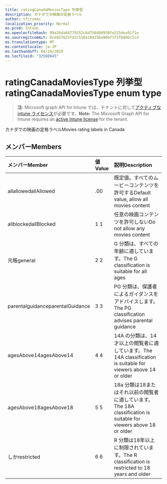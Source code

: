 ```yaml
---
title: ratingCanadaMoviesType 列挙型
description: カナダでの映画の定格ラベル
author: tfitzmac
localization_priority: Normal
ms.prod: Intune
ms.openlocfilehash: 99a26da44779152c6d758494930fe225dea91f1e
ms.sourcegitcommit: 0ce657622f42c510a104156a96bf1f1f040bc1cd
ms.translationtype: MT
ms.contentlocale: ja-JP
ms.lasthandoff: 04/24/2019
ms.locfileid: "32560845"
---
```

# <a name="ratingcanadamoviestype-enum-type"></a><span data-ttu-id="4ca34-103">ratingCanadaMoviesType 列挙型</span><span class="sxs-lookup"><span data-stu-id="4ca34-103">ratingCanadaMoviesType enum type</span></span>

> <span data-ttu-id="4ca34-104">**注:** Microsoft graph API for Intune では、テナントに対して[アクティブな intune ライセンス](https://go.microsoft.com/fwlink/?linkid=839381)が必要です。</span><span class="sxs-lookup"><span data-stu-id="4ca34-104">**Note:** The Microsoft Graph API for Intune requires an [active Intune license](https://go.microsoft.com/fwlink/?linkid=839381) for the tenant.</span></span>

<span data-ttu-id="4ca34-105">カナダでの映画の定格ラベル</span><span class="sxs-lookup"><span data-stu-id="4ca34-105">Movies rating labels in Canada</span></span>

## <a name="members"></a><span data-ttu-id="4ca34-106">メンバー</span><span class="sxs-lookup"><span data-stu-id="4ca34-106">Members</span></span>
|<span data-ttu-id="4ca34-107">メンバー</span><span class="sxs-lookup"><span data-stu-id="4ca34-107">Member</span></span>|<span data-ttu-id="4ca34-108">値</span><span class="sxs-lookup"><span data-stu-id="4ca34-108">Value</span></span>|<span data-ttu-id="4ca34-109">説明</span><span class="sxs-lookup"><span data-stu-id="4ca34-109">Description</span></span>|
|:---|:---|:---|
|<span data-ttu-id="4ca34-110">allallowed</span><span class="sxs-lookup"><span data-stu-id="4ca34-110">allAllowed</span></span>|<span data-ttu-id="4ca34-111">.0</span><span class="sxs-lookup"><span data-stu-id="4ca34-111">0</span></span>|<span data-ttu-id="4ca34-112">既定値。すべてのムービーコンテンツを許可する</span><span class="sxs-lookup"><span data-stu-id="4ca34-112">Default value, allow all movies content</span></span>|
|<span data-ttu-id="4ca34-113">allblocked</span><span class="sxs-lookup"><span data-stu-id="4ca34-113">allBlocked</span></span>|<span data-ttu-id="4ca34-114">1 </span><span class="sxs-lookup"><span data-stu-id="4ca34-114">1</span></span>|<span data-ttu-id="4ca34-115">任意の映画コンテンツを許可しない</span><span class="sxs-lookup"><span data-stu-id="4ca34-115">Do not allow any movies content</span></span>|
|<span data-ttu-id="4ca34-116">元帳</span><span class="sxs-lookup"><span data-stu-id="4ca34-116">general</span></span>|<span data-ttu-id="4ca34-117">2 </span><span class="sxs-lookup"><span data-stu-id="4ca34-117">2</span></span>|<span data-ttu-id="4ca34-118">G 分類は、すべての年齢に適しています。</span><span class="sxs-lookup"><span data-stu-id="4ca34-118">The G classification is suitable for all ages</span></span>|
|<span data-ttu-id="4ca34-119">parentalguidance</span><span class="sxs-lookup"><span data-stu-id="4ca34-119">parentalGuidance</span></span>|<span data-ttu-id="4ca34-120">3 </span><span class="sxs-lookup"><span data-stu-id="4ca34-120">3</span></span>|<span data-ttu-id="4ca34-121">PG 分類は、保護者によるガイダンスをアドバイスします。</span><span class="sxs-lookup"><span data-stu-id="4ca34-121">The PG classification advises parental guidance</span></span>|
|<span data-ttu-id="4ca34-122">agesAbove14</span><span class="sxs-lookup"><span data-stu-id="4ca34-122">agesAbove14</span></span>|<span data-ttu-id="4ca34-123">4 </span><span class="sxs-lookup"><span data-stu-id="4ca34-123">4</span></span>|<span data-ttu-id="4ca34-124">14A の分類は、14才以上の閲覧者に適しています。</span><span class="sxs-lookup"><span data-stu-id="4ca34-124">The 14A classification is suitable for viewers above 14 or older</span></span>|
|<span data-ttu-id="4ca34-125">agesAbove18</span><span class="sxs-lookup"><span data-stu-id="4ca34-125">agesAbove18</span></span>|<span data-ttu-id="4ca34-126">5 </span><span class="sxs-lookup"><span data-stu-id="4ca34-126">5</span></span>|<span data-ttu-id="4ca34-127">18a 分類は18またはそれ以前の閲覧者に適しています。</span><span class="sxs-lookup"><span data-stu-id="4ca34-127">The 18A classification is suitable for viewers above 18 or older</span></span>|
|<span data-ttu-id="4ca34-128">しか</span><span class="sxs-lookup"><span data-stu-id="4ca34-128">restricted</span></span>|<span data-ttu-id="4ca34-129">6 </span><span class="sxs-lookup"><span data-stu-id="4ca34-129">6</span></span>|<span data-ttu-id="4ca34-130">R 分類は18年以上に制限されています。</span><span class="sxs-lookup"><span data-stu-id="4ca34-130">The R classification is restricted to 18 years and older</span></span>|



